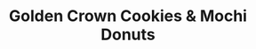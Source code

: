 ---
title: "Golden Crown Cookies & Mochi Donuts"
url: /north-richland-hills/golden-crown-cookies-and-mochi-donuts/
shop: pastry
---